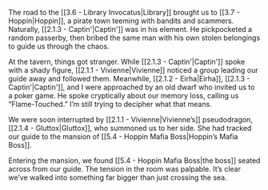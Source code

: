 The road to the [[3.6 - Library Invocatus|Library]] brought us to [[3.7 - Hoppin|Hoppin]], a pirate town teeming with bandits and scammers. Naturally, [[2.1.3 - Captin'|Captin']] was in his element. He pickpocketed a random passerby, then bribed the same man with his own stolen belongings to guide us through the chaos.

At the tavern, things got stranger. While [[2.1.3 - Captin'|Captin']] spoke with a shady figure, [[2.1.1 - Vivienne|Vivienne]] noticed a group leading our guide away and followed them. Meanwhile, [[2.1.2 - Eirha|Eirha]], [[2.1.3 - Captin'|Captin']], and I were approached by an old dwarf who invited us to a poker game. He spoke cryptically about our memory loss, calling us “Flame-Touched.” I’m still trying to decipher what that means.

We were soon interrupted by [[2.1.1 - Vivienne|Vivienne’s]] pseudodragon, [[2.1.4 - Gluttox|Gluttox]], who summoned us to her side. She had tracked our guide to the mansion of [[5.4 - Hoppin Mafia Boss|Hoppin’s Mafia Boss]].

Entering the mansion, we found [[5.4 - Hoppin Mafia Boss|the boss]] seated across from our guide. The tension in the room was palpable. It’s clear we’ve walked into something far bigger than just crossing the sea.